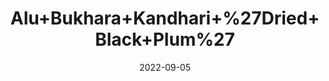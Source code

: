 ---
title: 'Alu+Bukhara+Kandhari+%27Dried+Black+Plum%27'
date: '2022-09-05' 
metatag: '' 
inventory: '0' 
draft: false 
# meta description 
shortDescripton: ''
description: 'Dry+Fruit'
longdescription: ''
featured: True
# product Price
price: '200.0'
# Product Short Description
shortDescription: ''
productID: '0790EA32-932C-ED11-9968-005056B3A416'
type: 'products'
category: 'Dry+Fruit' 
thumnailproduct: 'https://aminsaddiquidawakhana.eralive.net/images/products/0790EA32-932C-ED11-9968-005056B3A4161.png' 
images:
  - image: 'images/products/0790EA32-932C-ED11-9968-005056B3A4161.png'  
Variants:
---